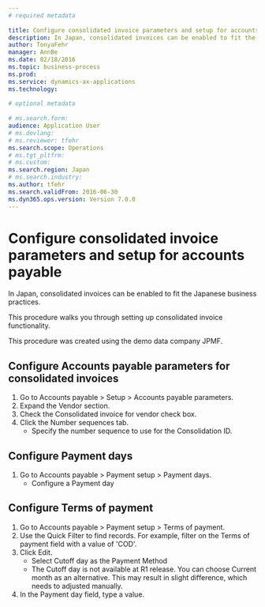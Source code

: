 ```yaml
--- 
# required metadata 
 
title: Configure consolidated invoice parameters and setup for accounts payable
description: In Japan, consolidated invoices can be enabled to fit the Japanese business practices.This procedure walks you through setting up consolidated invoice functionality.This procedure was created using the demo data company JPMF. 
author: TonyaFehr 
manager: AnnBe 
ms.date: 02/18/2016
ms.topic: business-process 
ms.prod:  
ms.service: dynamics-ax-applications 
ms.technology:  
 
# optional metadata 
 
# ms.search.form:   
audience: Application User 
# ms.devlang:  
# ms.reviewer: tfehr 
ms.search.scope: Operations 
# ms.tgt_pltfrm:  
# ms.custom:  
ms.search.region: Japan
# ms.search.industry: 
ms.author: tfehr 
ms.search.validFrom: 2016-06-30 
ms.dyn365.ops.version: Version 7.0.0 
---
```


# Configure consolidated invoice parameters and setup for accounts payable

In Japan, consolidated invoices can be enabled to fit the Japanese business practices.

This procedure walks you through setting up consolidated invoice functionality.

This procedure was created using the demo data company JPMF.


## Configure Accounts payable parameters for consolidated invoices
1. Go to Accounts payable > Setup > Accounts payable parameters.
2. Expand the Vendor section.
3. Check the Consolidated invoice for vendor check box.
4. Click the Number sequences tab.
    * Specify the number sequence to use for the Consolidation ID.

## Configure Payment days
1. Go to Accounts payable > Payment setup > Payment days.
    * Configure a Payment day

## Configure Terms of payment
1. Go to Accounts payable > Payment setup > Terms of payment.
2. Use the Quick Filter to find records. For example, filter on the Terms of payment field with a value of 'COD'.
3. Click Edit.
    * Select Cutoff day as the Payment Method
    * The Cutoff day is not available at R1 release. You can choose Current month as an alternative. This may result in slight difference, which needs to adjusted manually. 
4. In the Payment day field, type a value.

